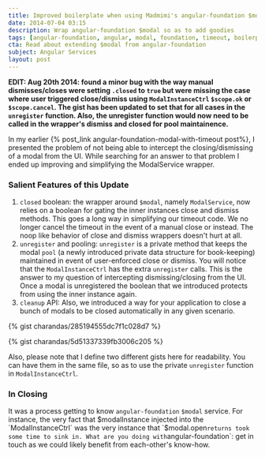 ```yaml
---
title: Improved boilerplate when using Madmimi's angular-foundation $modal
date: 2014-07-04 03:15
description: Wrap angular-foundation $modal so as to add goodies
tags: [angular-foundation, angular, modal, foundation, timeout, boilerplate]
cta: Read about extending $modal from angular-foundation
subject: Angular Services
layout: post
---
```



**EDIT: Aug 20th 2014: found a minor bug with the way manual dismisses/closes were setting `.closed` to `true`
but were missing the case where user triggered close/dismiss using `ModalInstanceCtrl` `$scope.ok` or `$scope.cancel`. The gist has been updated to set that for all cases in the `unregister`
function. Also, the unregister function would now need to be called in the wrapper's dismiss and closed for pool maintainence.**

In my earlier {% post_link angular-foundation-modal-with-timeout post%}, I presented the problem of not being able to intercept
the closing/dismissing of a modal from the UI. While searching for an answer to that problem I ended up improving and simplifying the ModalService wrapper.

### Salient Features of this Update ###

1. `closed` boolean: the wrapper around `$modal`, namely `ModalService`, now relies on a boolean for gating the inner instances close and dismiss methods. This goes a long way in simplifying our timeout code. We no longer cancel the timeout in the event of a manual close or instead. The noop like behavior of close and dismiss wrappers doesn't
hurt at all.
2. `unregister` and pooling: `unregister` is a private method that keeps the modal `pool` (a newly introduced private data structure for book-keeping) maintained in event of user-enforced close
or dismiss. You will notice that the `ModalInstanceCtrl` has the extra `unregister` calls. This is the answer to my question of intercepting dismissing/closing from the UI. Once a modal is unregistered the boolean that we introduced protects from using the inner instance again.
3. `cleanup` API: Also, we introduced a way for your application to close a bunch of modals to be closed automatically in any given scenario.

{% gist  charandas/285194555dc7f1c028d7 %}

{% gist charandas/5d51337339fb3006c205 %}

Also, please note that I define two different gists here for readability. You can have them in the same file, so as to use the private `unregister` function in `ModalInstanceCtrl`.

### In Closing ###
It was a process getting to know `angular-foundation` `$modal` service. For instance, the very fact that $modalInstance injected into the `ModalInstanceCtrl`
was the very instance that `$modal.open` returns took some time to sink in. What are you doing with `angular-foundation`: get in touch as we could likely benefit from each-other's
know-how.
 